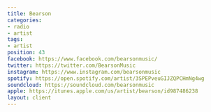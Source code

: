 ```yaml
---
title: Bearson
categories:
- radio
- artist
tags:
- artist
position: 43
facebook: https://www.facebook.com/bearsonmusic/
twitter: https://twitter.com/BearsonMusic
instagram: https://www.instagram.com/bearsonmusic
spotify: https://open.spotify.com/artist/3SPEPveuGIJZQPCHmNg4wg
soundcloud: https://soundcloud.com/bearsonmusic
apple: https://itunes.apple.com/us/artist/bearson/id987486238
layout: client
---
```


